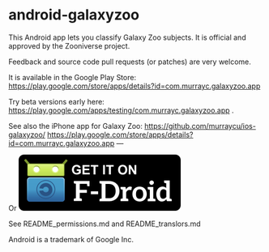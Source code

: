 android-galaxyzoo
=================

This Android app lets you classify Galaxy Zoo subjects.
It is official and approved by the Zooniverse project.

Feedback and source code pull requests (or patches) are very welcome.


It is available in the Google Play Store:
https://play.google.com/store/apps/details?id=com.murrayc.galaxyzoo.app

Try beta versions early here: https://play.google.com/apps/testing/com.murrayc.galaxyzoo.app .

See also the iPhone app for Galaxy Zoo:
https://github.com/murraycu/ios-galaxyzoo/ https://play.google.com/store/apps/details?id=com.murrayc.galaxyzoo.app — 

Or [![Get it on F-Droid](get_it_on_f-droid.png?raw=true)](https://f-droid.org/repository/browse/?fdid=com.murrayc.galaxyzoo.app)


See README_permissions.md and README_translors.md


Android is a trademark of Google Inc.


